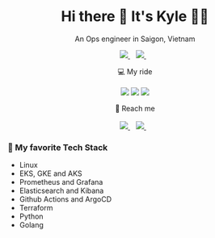 <h1 align='center'>
  Hi there 👋 It's Kyle 👨‍💻
</h1>

<p align='center'>
  An Ops engineer in Saigon, Vietnam
</p>



<p align='center'>
  
  <a href="https://www.linkedin.com/in/thunguyenviet/">
    <img src="https://img.shields.io/badge/linkedin-%230077B5.svg?&style=for-the-badge&logo=linkedin&logoColor=white" />
  </a>&nbsp;&nbsp;

  <a href="https://kylewin.github.io">
    <img src="https://img.shields.io/badge/GitHub-100000?style=for-the-badge&logo=github&logoColor=white" />
  </a>&nbsp;&nbsp;
  
</p>

<p align='center'>
  💻 My ride<br/><br/>
  <img src="https://img.shields.io/badge/mac%20os-000000?style=for-the-badge&logo=apple&logoColor=white" />
  <img src="https://img.shields.io/badge/VSCode-0078D4?style=for-the-badge&logo=visual%20studio%20code&logoColor=white" />
  <img src="https://img.shields.io/badge/VIM-%2311AB00.svg?&style=for-the-badge&logo=vim&logoColor=white" />
</p>

<p align='center'>
  💬 Reach me<br/><br/>
  <a href="https://t.me/kylesaigon">
    <img src="https://img.shields.io/badge/Telegram-2CA5E0?style=for-the-badge&logo=telegram&logoColor=white" />
  </a>&nbsp;&nbsp;
  <a href="mailto:nvietthu@gmail.com">
    <img src="https://img.shields.io/badge/Gmail-D14836?style=for-the-badge&logo=gmail&logoColor=white" />
  </a>&nbsp;&nbsp;
</p>

### 📃 My favorite Tech Stack
- Linux
- EKS, GKE and AKS
- Prometheus and Grafana
- Elasticsearch and Kibana
- Github Actions and ArgoCD
- Terraform
- Python
- Golang
